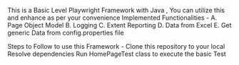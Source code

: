 This is a Basic Level Playwright Framework with Java , You can utilize this and enhance as per your convenience
Implemented Functionalities - 
  A. Page Object Model
  B. Logging
  C. Extent Reporting
  D. Data from Excel 
  E. Get generic Data from config.properties file


Steps to Follow to use this Framework - 
Clone this repository to your local 
Resolve dependencies
Run HomePageTest class to execute the basic Test
